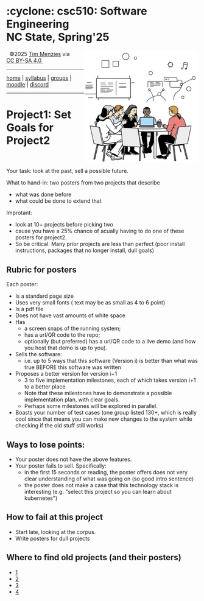 <h1> :cyclone:  csc510: Software Engineering<br>NC State, Spring'25</h1>
<a name=#top><p>&nbsp;</a><img align=right width=300 src="/img/banner.png">
&copy;2025 <a rel="cc:attributionURL dct:creator" property="cc:attributionName" href="http://timm.fyi">Tim Menzies</a> 
via  <a href="https://creativecommons.org/licenses/by-sa/4.0/?ref=chooser-v1" target="_blank" rel="license noopener noreferrer" 
          style="display:inline-block;">CC BY-SA 4.0 <img style="height:22px!important;margin-left:3px;vertical-align:text-bottom;" src="https://mirrors.creativecommons.org/presskit/icons/cc.svg?ref=chooser-v1" alt=""><img style="height:22px!important;margin-left:3px;vertical-align:text-bottom;" src="https://mirrors.creativecommons.org/presskit/icons/by.svg?ref=chooser-v1" alt=""><img style="height:22px!important;margin-left:3px;vertical-align:text-bottom;" src="https://mirrors.creativecommons.org/presskit/icons/sa.svg?ref=chooser-v1" alt=""></a></p>
<hr>
        
[home](/README.md#top) | [syllabus](docs/syllabus.md) | [groups](groups) | [moodle](moodle) | [discord](discrod)
   
<hr>



# Project1: Set Goals for Project2




<br clear=all>


Your task: look at the past, sell a possible future.


What to hand-in: two posters from two projects that describe

- what was done before
- what could be done to extend that

Improtant:

- look at 10+ projects before picking two
- cause you have a 25% chance of acually having to do one of these posters for project2.
- So be critical. Many prior projects are less than perfect (poor install instructions, packages that no longer install, dull goals)


## Rubric for posters


Each poster:


- Is a standard page size
- Uses very small fonts ( text may be as small as 4 to 6 point)
- Is a pdf file
- Does  not have vast amounts of white space
- Has 
  - a screen snaps of the running system; 
  - has a  url/QR code to the repo; 
  - optionally (but preferred) has a url/QR code to a live demo (and how you host that demo is up to you).
- Sells the software:
  - i.e. up to  5  ways that this software (Version i) is better than what was true BEFORE this software was written
- Proposes a better version for version i+1
  - 3 to five implementation milestones, each of which  takes version i+1 to a better place
  - Note that these milestones have to demonstrate a possible implementation plan, with clear goals.
  - Perhaps some milestones will be explored in parallel.
- Boasts your number of test cases (one group listed 130+, which is really cool since that means you can  make new changes to the system while checking if the old stuff still works)


## Ways to lose points:


- Your poster does not have the above features.
- Your poster fails to sell. Specifically:
  - in the first 15 seconds or reading, the poster offers  does not  very clear understanding of what was going on (so good intro sentence)
  - the  poster does not  make a case that this technology stack is interesting (e.g. "select this project so you can
    learn about kubernetes")


## How to fail at this project


- Start late, looking at the corpus.
- Write posters for dull projects


## Where to find old projects (and their posters)


-  [1](/docs/posters1.pdf)
-  [2](/docs/posters2.pdf)
-  [3](/docs/posters3.pdf)
-  [4](/docs/posters4.pdf)

